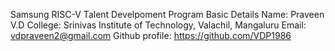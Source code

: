 Samsung RISC-V Talent Develpoment Program
Basic Details
Name: Praveen V.D
College: Srinivas Institute of Technology, Valachil, Mangaluru
Email: vdpraveen2@gmail.com
Github profile: https://github.com/VDP1986
